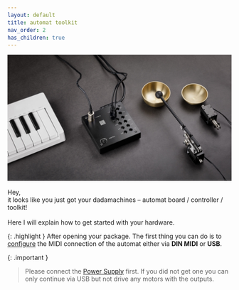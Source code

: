 ```yaml
---
layout: default
title: automat toolkit
nav_order: 2
has_children: true
---
```


![alt text](images/dadamachines-video-poster.jpg)

Hey,\
it looks like you just got your dadamachines – automat board / controller / toolkit!\
\
Here I will explain how to get started with your hardware.

{: .highlight }
After opening your package. The first thing you can do is to [configure](/docs/automat-toolkit/automat-controller/configuration/) the MIDI connection of the automat either via **DIN MIDI** or **USB**.

{: .important }
> Please connect the [Power Supply](/docs/automat-toolkit/power-supply) first. If you did not get one you can only continue via USB but not drive any motors with the outputs.

